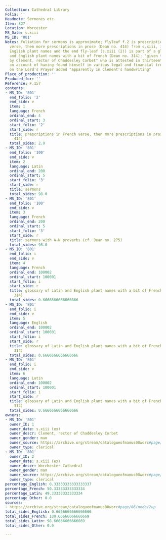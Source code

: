 ```yaml
---
Collection: Cathedral Library
Folia: ''
Headnote: Sermones etc.
Item: 827
Location: Worcester
MS_Date: s.xiii
MS_ID: '801'
Notes: foliation for sermons is approximate; flyleaf f.2 is prescriptions in French
  verse, then more prescriptions in prose (Dean no. 414) from s.xiii, including some
  English plant names and the end fly-leaf (s.xiii (2)) is part of a glossary of Latin
  and English plant names with a bit of French (Dean no. 314); "given to the monastery
  by Clement, rector of Chaddesley Corbet" who is attested in thirteenth-century records
  on account of having found himself in various legal and financial troubles ; exposition
  on the Lord's Prayer added "apparently in Clement's handwriting"
Place_of_production: ''
Produced_for: ''
Reference: F.157
contents:
- MS_ID: '801'
  end_folio: '2'
  end_side: v
  item: 1
  language: French
  ordinal_end: 4
  ordinal_start: 3
  start_folio: '2'
  start_side: r
  title: prescriptions in French verse, then more prescriptions in prose (Dean no.
    414)
  total_sides: 2.0
- MS_ID: '801'
  end_folio: '100'
  end_side: v
  item: 2
  language: Latin
  ordinal_end: 200
  ordinal_start: 5
  start_folio: '3'
  start_side: r
  title: sermons
  total_sides: 98.0
- MS_ID: '801'
  end_folio: '100'
  end_side: v
  item: 3
  language: French
  ordinal_end: 200
  ordinal_start: 5
  start_folio: '3'
  start_side: r
  title: sermons with A-N proverbs (cf. Dean no. 275)
  total_sides: 98.0
- MS_ID: '801'
  end_folio: i
  end_side: v
  item: 4
  language: French
  ordinal_end: 100002
  ordinal_start: 100001
  start_folio: i
  start_side: r
  title: glossary of Latin and English plant names with a bit of French (Dean no.
    314)
  total_sides: 0.6666666666666666
- MS_ID: '801'
  end_folio: i
  end_side: v
  item: 5
  language: English
  ordinal_end: 100002
  ordinal_start: 100001
  start_folio: i
  start_side: r
  title: glossary of Latin and English plant names with a bit of French (Dean no.
    314)
  total_sides: 0.6666666666666666
- MS_ID: '801'
  end_folio: i
  end_side: v
  item: 6
  language: Latin
  ordinal_end: 100002
  ordinal_start: 100001
  start_folio: i
  start_side: r
  title: glossary of Latin and English plant names with a bit of French (Dean no.
    314)
  total_sides: 0.6666666666666666
owners:
- MS_ID: '801'
  owner_ID: 1
  owner_date: s.xiii (ex)
  owner_descr: Clement, rector of Chaddesley Corbet
  owner_gender: man
  owner_source: https://archive.org/stream/catalogueofmanus00worc#page/86/mode/2up
  owner_type: clerical
- MS_ID: '801'
  owner_ID: 2
  owner_date: s.xiii (ex)
  owner_descr: Worchester Cathedral
  owner_gender: man
  owner_source: https://archive.org/stream/catalogueofmanus00worc#page/86/mode/2up
  owner_type: clerical
percentage_English: 0.33333333333333337
percentage_French: 50.33333333333334
percentage_Latin: 49.33333333333334
percentage_Other: 0.0
sources:
- https://archive.org/stream/catalogueofmanus00worc#page/86/mode/2up
total_sides_English: 0.6666666666666666
total_sides_French: 100.66666666666669
total_sides_Latin: 98.66666666666669
total_sides_Other: 0.0

---
```

